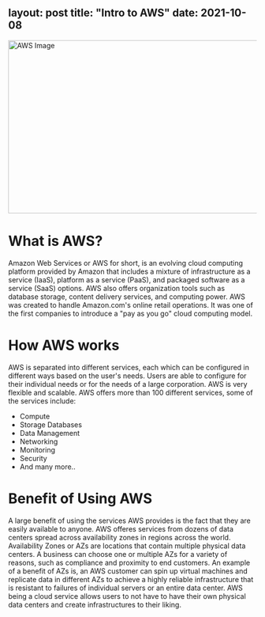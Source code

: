 layout: post
title:  "Intro to AWS"
date:   2021-10-08 
---
<html>
<head>
<meta charset="utf-8">
<title>Intro to AWS</title>
<style></style>
</head>
<body>
<img src="https://dunhamconnect.com/wp-content/uploads/aws-migration-1200x675.jpg" alt="AWS Image" width="600" height="350">
    <h1><b>What is AWS?</b></h1>
        <p>Amazon Web Services or AWS for short, is an evolving cloud computing platform provided by Amazon that includes a mixture of infrastructure as a service (IaaS), platform as a service (PaaS), and packaged software as a service (SaaS) options. AWS also offers organization tools such as database storage, content delivery services, and computing power. AWS was created to handle Amazon.com's online retail operations. It was one of the first companies to introduce a "pay as you go" cloud computing model.</p>
    <h1><b>How AWS works</b></h1>
        <p>AWS is separated into different services, each which can be configured in different ways based on the user's needs. Users are able to configure for their individual needs or for the needs of a large corporation. AWS is very flexible and scalable. AWS offers more than 100 different services, some of the services include:</p>
        <ul>
            <li>Compute</li>
            <li>Storage Databases</li>
            <li>Data Management</li>
            <li>Networking</li>
            <li>Monitoring</li>
            <li>Security</li>
            <li>And many more..</li>
        </ul>
    <h1><b>Benefit of Using AWS</b></h1>
        <p>A large benefit of using the services AWS provides is the fact that they are easily available to anyone. AWS offeres services from dozens of data centers spread across availability zones in regions across the world. Availability Zones or AZs are locations that contain multiple physical data centers. A business can choose one or multiple AZs for a variety of reasons, such as compliance and proximity to end customers. An example of a benefit of AZs is, an AWS customer can spin up virtual machines and replicate data in different AZs to achieve a highly reliable infrastructure that is resistant to failures of individual servers or an entire data center. AWS being a cloud service allows users to not have to have their own physical data centers and create infrastructures to their liking.</p>
</body>
</html> 
    